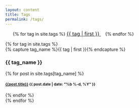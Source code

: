 ```yaml
---
layout: content
title: Tags
permalink: /tags/
---
```

<ul class="tag-cloud">
{% for tag in site.tags %}
<!-- <span style="font-size: {{ tag | last | size | times: 70 | divided_by: site.tags.size | plus: 70  }}%"> -->
<span style="font-size: medium">
<a href="#{{ tag | first | slugize }}">
{{ tag | first }}
    </a> &nbsp;&nbsp;
</span>
{% endfor %}
</ul>

<div id="archives">
{% for tag in site.tags %}
  <div class="archive-group">
    {% capture tag_name %}{{ tag | first }}{% endcapture %}
    <br>
    <h3 id="#{{ tag_name | slugize }}">{{ tag_name }}</h3>
    <a name="{{ tag_name | slugize }}"></a>
    {% for post in site.tags[tag_name] %}
    <article class="archive-item">
      <h4><small><a href="{{ root_url }}{{ post.url }}">{{post.title}}</a> {{ post.date | date: "%b %-d, %Y" }}</small></h4>
    </article>
    {% endfor %}
  </div>
{% endfor %}
</div>
